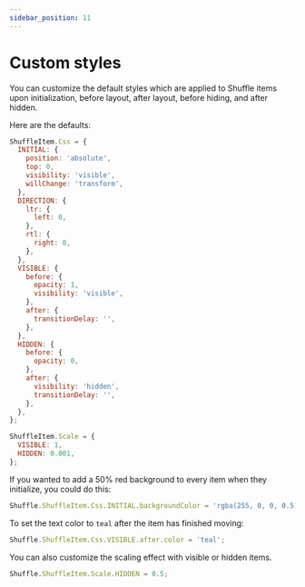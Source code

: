 ```yaml
---
sidebar_position: 11
---
```


# Custom styles

You can customize the default styles which are applied to Shuffle items upon initialization, before layout, after layout, before hiding, and after hidden.

Here are the defaults:

```js
ShuffleItem.Css = {
  INITIAL: {
    position: 'absolute',
    top: 0,
    visibility: 'visible',
    willChange: 'transform',
  },
  DIRECTION: {
    ltr: {
      left: 0,
    },
    rtl: {
      right: 0,
    },
  },
  VISIBLE: {
    before: {
      opacity: 1,
      visibility: 'visible',
    },
    after: {
      transitionDelay: '',
    },
  },
  HIDDEN: {
    before: {
      opacity: 0,
    },
    after: {
      visibility: 'hidden',
      transitionDelay: '',
    },
  },
};

ShuffleItem.Scale = {
  VISIBLE: 1,
  HIDDEN: 0.001,
};
```

If you wanted to add a 50% red background to every item when they initialize, you could do this:

```js
Shuffle.ShuffleItem.Css.INITIAL.backgroundColor = 'rgba(255, 0, 0, 0.5)';
```

To set the text color to `teal` after the item has finished moving:

```js
Shuffle.ShuffleItem.Css.VISIBLE.after.color = 'teal';
```

You can also customize the scaling effect with visible or hidden items.

```js
Shuffle.ShuffleItem.Scale.HIDDEN = 0.5;
```
